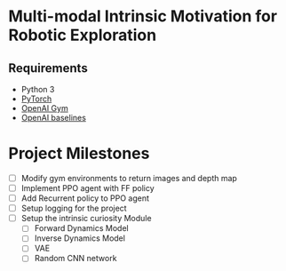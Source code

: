  # Multi-modal Intrinsic Motivation for Robotic Exploration


 ## Requirements

 * Python 3
 * [PyTorch](http://pytorch.org/)
 * [OpenAI Gym](https://github.com/openai/gym)
 * [OpenAI baselines](https://github.com/openai/baselines)

 # Project Milestones
 - [ ] Modify gym environments to return images and depth map
 - [ ] Implement PPO agent with FF policy
 - [ ] Add Recurrent policy to PPO agent
 - [ ] Setup logging for the project
 - [ ] Setup the intrinsic curiosity Module
    - [ ] Forward Dynamics Model
    - [ ] Inverse Dynamics Model
    - [ ] VAE
    - [ ] Random CNN network
